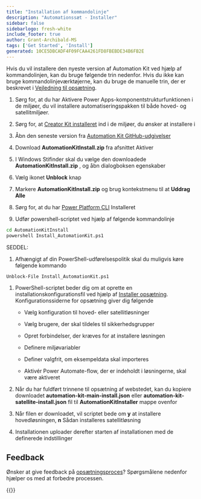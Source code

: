 ```yaml
---
title: "Installation af kommandolinje"
description: "Automationssæt - Installer"
sidebar: false
sidebarlogo: fresh-white
include_footer: true
author: Grant-Archibald-MS
tags: ['Get Started', 'Install']
generated: 10CE5DBCADF4F09FCAA4261FD8FBEBDE34B6FB2E
---
```


Hvis du vil installere den nyeste version af Automation Kit ved hjælp af kommandolinjen, kan du bruge følgende trin nedenfor. Hvis du ikke kan bruge kommandolinjeværktøjerne, kan du bruge de manuelle trin, der er beskrevet i [Vejledning til opsætning](https://learn.microsoft.com/power-automate/guidance/automation-kit/setup/prerequisites).

1. Sørg for, at du har <a ref='https://learn.microsoft.com/power-apps/developer/component-framework/component-framework-for-canvas-apps#enable-the-power-apps-component-framework-feature' target="_blank">Aktivere Power Apps-komponentstrukturfunktionen</a> i de miljøer, du vil installere automatiseringspakken til både hoved- og satellitmiljøer.

1. Sørg for, at <a href="https://appsource.microsoft.com/product/dynamics-365/microsoftpowercatarch.creatorkit1?tab=Reviews" target="_blank">Creator Kit installeret</a> ind i de miljøer, du ønsker at installere i

1. Åbn den seneste version fra <a href="https://github.com/microsoft/powercat-automation-kit/releases" target="_blank">Automation Kit GitHub-udgivelser</a>

1. Download **AutomationKitInstall.zip** fra afsnittet Aktiver

1. I Windows Stifinder skal du vælge den downloadede **AutomationKitInstall.zip** , og åbn dialogboksen egenskaber

1. Vælg ikonet **Unblock** knap

1. Markere **AutomationKitInstall.zip** og brug kontekstmenu til at **Uddrag Alle**

1. Sørg for, at du har <a href="https://learn.microsoft.com/power-platform/developer/cli/introduction" target="_blank">Power Platform CLI</a> Installeret

1. Udfør powershell-scriptet ved hjælp af følgende kommandolinje

```cmd
cd AutomationKitInstall
powershell Install_AutomationKit.ps1
```

SEDDEL:
1. Afhængigt af din PowerShell-udførelsespolitik skal du muligvis køre følgende kommando

```cmd
Unblock-File Install_AutomationKit.ps1
```

1. PowerShell-scriptet beder dig om at oprette en installationskonfigurationsfil ved hjælp af [Installer opsætning](/da/get-started/setup). Konfigurationssiderne for opsætning giver dig følgende

    - Vælg konfiguration til hoved- eller satellitløsninger
   
    - Vælg brugere, der skal tildeles til sikkerhedsgrupper
   
    - Opret forbindelser, der kræves for at installere løsningen
    
    - Definere miljøvariabler
    
    - Definer valgfrit, om eksempeldata skal importeres
    
    - Aktivér Power Automate-flow, der er indeholdt i løsningerne, skal være aktiveret

1. Når du har fuldført trinnene til opsætning af webstedet, kan du kopiere downloadet **automation-kit-main-install.json** eller **automation-kit-satellite-install.json** fil til **AutomationKitInstaller** mappe ovenfor

1. Når filen er downloadet, vil scriptet bede om **y** at installere hovedløsningen, **n** Sådan installeres satellitløsning

1. Installationen uploader derefter starten af installationen med de definerede indstillinger

## Feedback

Ønsker at give feedback på [opsætningsproces](/da/get-started/setup)? Spørgsmålene nedenfor hjælper os med at forbedre processen.

{{<questions name="/content/da/get-started/setup-feedback.json" completed="Tak, fordi du gav feedback" showNavigationButtons="false" locale="da">}}
